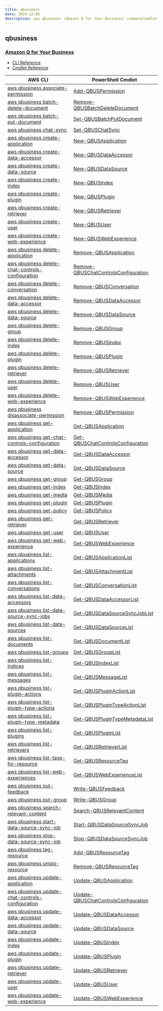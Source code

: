```yaml
---
title: qbusiness
date: 2024-12-05
description: aws qbusiness (Amazon Q for Your Business) command/cmdlet list.
---
```


## qbusiness

### [Amazon Q for Your Business](https://aws.amazon.com/q/business-expert/)

* [CLI Reference](https://awscli.amazonaws.com/v2/documentation/api/latest/reference/qbusiness/index.html)
* [Cmdlet Reference](https://docs.aws.amazon.com/powershell/latest/reference/items/QBusiness_cmdlets.html)

|AWS CLI|PowerShell Cmdlet|
|----|----|
|[aws qbusiness associate-permission](https://awscli.amazonaws.com/v2/documentation/api/latest/reference/qbusiness/associate-permission.html)|[Add-QBUSPermission](https://docs.aws.amazon.com/powershell/latest/reference/items/Add-QBUSPermission.html)|
|[aws qbusiness batch-delete-document](https://awscli.amazonaws.com/v2/documentation/api/latest/reference/qbusiness/batch-delete-document.html)|[Remove-QBUSBatchDeleteDocument](https://docs.aws.amazon.com/powershell/latest/reference/items/Remove-QBUSBatchDeleteDocument.html)|
|[aws qbusiness batch-put-document](https://awscli.amazonaws.com/v2/documentation/api/latest/reference/qbusiness/batch-put-document.html)|[Set-QBUSBatchPutDocument](https://docs.aws.amazon.com/powershell/latest/reference/items/Set-QBUSBatchPutDocument.html)|
|[aws qbusiness chat-sync](https://awscli.amazonaws.com/v2/documentation/api/latest/reference/qbusiness/chat-sync.html)|[Set-QBUSChatSync](https://docs.aws.amazon.com/powershell/latest/reference/items/Set-QBUSChatSync.html)|
|[aws qbusiness create-application](https://awscli.amazonaws.com/v2/documentation/api/latest/reference/qbusiness/create-application.html)|[New-QBUSApplication](https://docs.aws.amazon.com/powershell/latest/reference/items/New-QBUSApplication.html)|
|[aws qbusiness create-data-accessor](https://awscli.amazonaws.com/v2/documentation/api/latest/reference/qbusiness/create-data-accessor.html)|[New-QBUSDataAccessor](https://docs.aws.amazon.com/powershell/latest/reference/items/New-QBUSDataAccessor.html)|
|[aws qbusiness create-data-source](https://awscli.amazonaws.com/v2/documentation/api/latest/reference/qbusiness/create-data-source.html)|[New-QBUSDataSource](https://docs.aws.amazon.com/powershell/latest/reference/items/New-QBUSDataSource.html)|
|[aws qbusiness create-index](https://awscli.amazonaws.com/v2/documentation/api/latest/reference/qbusiness/create-index.html)|[New-QBUSIndex](https://docs.aws.amazon.com/powershell/latest/reference/items/New-QBUSIndex.html)|
|[aws qbusiness create-plugin](https://awscli.amazonaws.com/v2/documentation/api/latest/reference/qbusiness/create-plugin.html)|[New-QBUSPlugin](https://docs.aws.amazon.com/powershell/latest/reference/items/New-QBUSPlugin.html)|
|[aws qbusiness create-retriever](https://awscli.amazonaws.com/v2/documentation/api/latest/reference/qbusiness/create-retriever.html)|[New-QBUSRetriever](https://docs.aws.amazon.com/powershell/latest/reference/items/New-QBUSRetriever.html)|
|[aws qbusiness create-user](https://awscli.amazonaws.com/v2/documentation/api/latest/reference/qbusiness/create-user.html)|[New-QBUSUser](https://docs.aws.amazon.com/powershell/latest/reference/items/New-QBUSUser.html)|
|[aws qbusiness create-web-experience](https://awscli.amazonaws.com/v2/documentation/api/latest/reference/qbusiness/create-web-experience.html)|[New-QBUSWebExperience](https://docs.aws.amazon.com/powershell/latest/reference/items/New-QBUSWebExperience.html)|
|[aws qbusiness delete-application](https://awscli.amazonaws.com/v2/documentation/api/latest/reference/qbusiness/delete-application.html)|[Remove-QBUSApplication](https://docs.aws.amazon.com/powershell/latest/reference/items/Remove-QBUSApplication.html)|
|[aws qbusiness delete-chat-controls-configuration](https://awscli.amazonaws.com/v2/documentation/api/latest/reference/qbusiness/delete-chat-controls-configuration.html)|[Remove-QBUSChatControlsConfiguration](https://docs.aws.amazon.com/powershell/latest/reference/items/Remove-QBUSChatControlsConfiguration.html)|
|[aws qbusiness delete-conversation](https://awscli.amazonaws.com/v2/documentation/api/latest/reference/qbusiness/delete-conversation.html)|[Remove-QBUSConversation](https://docs.aws.amazon.com/powershell/latest/reference/items/Remove-QBUSConversation.html)|
|[aws qbusiness delete-data-accessor](https://awscli.amazonaws.com/v2/documentation/api/latest/reference/qbusiness/delete-data-accessor.html)|[Remove-QBUSDataAccessor](https://docs.aws.amazon.com/powershell/latest/reference/items/Remove-QBUSDataAccessor.html)|
|[aws qbusiness delete-data-source](https://awscli.amazonaws.com/v2/documentation/api/latest/reference/qbusiness/delete-data-source.html)|[Remove-QBUSDataSource](https://docs.aws.amazon.com/powershell/latest/reference/items/Remove-QBUSDataSource.html)|
|[aws qbusiness delete-group](https://awscli.amazonaws.com/v2/documentation/api/latest/reference/qbusiness/delete-group.html)|[Remove-QBUSGroup](https://docs.aws.amazon.com/powershell/latest/reference/items/Remove-QBUSGroup.html)|
|[aws qbusiness delete-index](https://awscli.amazonaws.com/v2/documentation/api/latest/reference/qbusiness/delete-index.html)|[Remove-QBUSIndex](https://docs.aws.amazon.com/powershell/latest/reference/items/Remove-QBUSIndex.html)|
|[aws qbusiness delete-plugin](https://awscli.amazonaws.com/v2/documentation/api/latest/reference/qbusiness/delete-plugin.html)|[Remove-QBUSPlugin](https://docs.aws.amazon.com/powershell/latest/reference/items/Remove-QBUSPlugin.html)|
|[aws qbusiness delete-retriever](https://awscli.amazonaws.com/v2/documentation/api/latest/reference/qbusiness/delete-retriever.html)|[Remove-QBUSRetriever](https://docs.aws.amazon.com/powershell/latest/reference/items/Remove-QBUSRetriever.html)|
|[aws qbusiness delete-user](https://awscli.amazonaws.com/v2/documentation/api/latest/reference/qbusiness/delete-user.html)|[Remove-QBUSUser](https://docs.aws.amazon.com/powershell/latest/reference/items/Remove-QBUSUser.html)|
|[aws qbusiness delete-web-experience](https://awscli.amazonaws.com/v2/documentation/api/latest/reference/qbusiness/delete-web-experience.html)|[Remove-QBUSWebExperience](https://docs.aws.amazon.com/powershell/latest/reference/items/Remove-QBUSWebExperience.html)|
|[aws qbusiness disassociate-permission](https://awscli.amazonaws.com/v2/documentation/api/latest/reference/qbusiness/disassociate-permission.html)|[Remove-QBUSPermission](https://docs.aws.amazon.com/powershell/latest/reference/items/Remove-QBUSPermission.html)|
|[aws qbusiness get-application](https://awscli.amazonaws.com/v2/documentation/api/latest/reference/qbusiness/get-application.html)|[Get-QBUSApplication](https://docs.aws.amazon.com/powershell/latest/reference/items/Get-QBUSApplication.html)|
|[aws qbusiness get-chat-controls-configuration](https://awscli.amazonaws.com/v2/documentation/api/latest/reference/qbusiness/get-chat-controls-configuration.html)|[Get-QBUSChatControlsConfiguration](https://docs.aws.amazon.com/powershell/latest/reference/items/Get-QBUSChatControlsConfiguration.html)|
|[aws qbusiness get-data-accessor](https://awscli.amazonaws.com/v2/documentation/api/latest/reference/qbusiness/get-data-accessor.html)|[Get-QBUSDataAccessor](https://docs.aws.amazon.com/powershell/latest/reference/items/Get-QBUSDataAccessor.html)|
|[aws qbusiness get-data-source](https://awscli.amazonaws.com/v2/documentation/api/latest/reference/qbusiness/get-data-source.html)|[Get-QBUSDataSource](https://docs.aws.amazon.com/powershell/latest/reference/items/Get-QBUSDataSource.html)|
|[aws qbusiness get-group](https://awscli.amazonaws.com/v2/documentation/api/latest/reference/qbusiness/get-group.html)|[Get-QBUSGroup](https://docs.aws.amazon.com/powershell/latest/reference/items/Get-QBUSGroup.html)|
|[aws qbusiness get-index](https://awscli.amazonaws.com/v2/documentation/api/latest/reference/qbusiness/get-index.html)|[Get-QBUSIndex](https://docs.aws.amazon.com/powershell/latest/reference/items/Get-QBUSIndex.html)|
|[aws qbusiness get-media](https://awscli.amazonaws.com/v2/documentation/api/latest/reference/qbusiness/get-media.html)|[Get-QBUSMedia](https://docs.aws.amazon.com/powershell/latest/reference/items/Get-QBUSMedia.html)|
|[aws qbusiness get-plugin](https://awscli.amazonaws.com/v2/documentation/api/latest/reference/qbusiness/get-plugin.html)|[Get-QBUSPlugin](https://docs.aws.amazon.com/powershell/latest/reference/items/Get-QBUSPlugin.html)|
|[aws qbusiness get-policy](https://awscli.amazonaws.com/v2/documentation/api/latest/reference/qbusiness/get-policy.html)|[Get-QBUSPolicy](https://docs.aws.amazon.com/powershell/latest/reference/items/Get-QBUSPolicy.html)|
|[aws qbusiness get-retriever](https://awscli.amazonaws.com/v2/documentation/api/latest/reference/qbusiness/get-retriever.html)|[Get-QBUSRetriever](https://docs.aws.amazon.com/powershell/latest/reference/items/Get-QBUSRetriever.html)|
|[aws qbusiness get-user](https://awscli.amazonaws.com/v2/documentation/api/latest/reference/qbusiness/get-user.html)|[Get-QBUSUser](https://docs.aws.amazon.com/powershell/latest/reference/items/Get-QBUSUser.html)|
|[aws qbusiness get-web-experience](https://awscli.amazonaws.com/v2/documentation/api/latest/reference/qbusiness/get-web-experience.html)|[Get-QBUSWebExperience](https://docs.aws.amazon.com/powershell/latest/reference/items/Get-QBUSWebExperience.html)|
|[aws qbusiness list-applications](https://awscli.amazonaws.com/v2/documentation/api/latest/reference/qbusiness/list-applications.html)|[Get-QBUSApplicationList](https://docs.aws.amazon.com/powershell/latest/reference/items/Get-QBUSApplicationList.html)|
|[aws qbusiness list-attachments](https://awscli.amazonaws.com/v2/documentation/api/latest/reference/qbusiness/list-attachments.html)|[Get-QBUSAttachmentList](https://docs.aws.amazon.com/powershell/latest/reference/items/Get-QBUSAttachmentList.html)|
|[aws qbusiness list-conversations](https://awscli.amazonaws.com/v2/documentation/api/latest/reference/qbusiness/list-conversations.html)|[Get-QBUSConversationList](https://docs.aws.amazon.com/powershell/latest/reference/items/Get-QBUSConversationList.html)|
|[aws qbusiness list-data-accessors](https://awscli.amazonaws.com/v2/documentation/api/latest/reference/qbusiness/list-data-accessors.html)|[Get-QBUSDataAccessorList](https://docs.aws.amazon.com/powershell/latest/reference/items/Get-QBUSDataAccessorList.html)|
|[aws qbusiness list-data-source-sync-jobs](https://awscli.amazonaws.com/v2/documentation/api/latest/reference/qbusiness/list-data-source-sync-jobs.html)|[Get-QBUSDataSourceSyncJobList](https://docs.aws.amazon.com/powershell/latest/reference/items/Get-QBUSDataSourceSyncJobList.html)|
|[aws qbusiness list-data-sources](https://awscli.amazonaws.com/v2/documentation/api/latest/reference/qbusiness/list-data-sources.html)|[Get-QBUSDataSourceList](https://docs.aws.amazon.com/powershell/latest/reference/items/Get-QBUSDataSourceList.html)|
|[aws qbusiness list-documents](https://awscli.amazonaws.com/v2/documentation/api/latest/reference/qbusiness/list-documents.html)|[Get-QBUSDocumentList](https://docs.aws.amazon.com/powershell/latest/reference/items/Get-QBUSDocumentList.html)|
|[aws qbusiness list-groups](https://awscli.amazonaws.com/v2/documentation/api/latest/reference/qbusiness/list-groups.html)|[Get-QBUSGroupList](https://docs.aws.amazon.com/powershell/latest/reference/items/Get-QBUSGroupList.html)|
|[aws qbusiness list-indices](https://awscli.amazonaws.com/v2/documentation/api/latest/reference/qbusiness/list-indices.html)|[Get-QBUSIndexList](https://docs.aws.amazon.com/powershell/latest/reference/items/Get-QBUSIndexList.html)|
|[aws qbusiness list-messages](https://awscli.amazonaws.com/v2/documentation/api/latest/reference/qbusiness/list-messages.html)|[Get-QBUSMessageList](https://docs.aws.amazon.com/powershell/latest/reference/items/Get-QBUSMessageList.html)|
|[aws qbusiness list-plugin-actions](https://awscli.amazonaws.com/v2/documentation/api/latest/reference/qbusiness/list-plugin-actions.html)|[Get-QBUSPluginActionList](https://docs.aws.amazon.com/powershell/latest/reference/items/Get-QBUSPluginActionList.html)|
|[aws qbusiness list-plugin-type-actions](https://awscli.amazonaws.com/v2/documentation/api/latest/reference/qbusiness/list-plugin-type-actions.html)|[Get-QBUSPluginTypeActionList](https://docs.aws.amazon.com/powershell/latest/reference/items/Get-QBUSPluginTypeActionList.html)|
|[aws qbusiness list-plugin-type-metadata](https://awscli.amazonaws.com/v2/documentation/api/latest/reference/qbusiness/list-plugin-type-metadata.html)|[Get-QBUSPluginTypeMetadataList](https://docs.aws.amazon.com/powershell/latest/reference/items/Get-QBUSPluginTypeMetadataList.html)|
|[aws qbusiness list-plugins](https://awscli.amazonaws.com/v2/documentation/api/latest/reference/qbusiness/list-plugins.html)|[Get-QBUSPluginList](https://docs.aws.amazon.com/powershell/latest/reference/items/Get-QBUSPluginList.html)|
|[aws qbusiness list-retrievers](https://awscli.amazonaws.com/v2/documentation/api/latest/reference/qbusiness/list-retrievers.html)|[Get-QBUSRetrieverList](https://docs.aws.amazon.com/powershell/latest/reference/items/Get-QBUSRetrieverList.html)|
|[aws qbusiness list-tags-for-resource](https://awscli.amazonaws.com/v2/documentation/api/latest/reference/qbusiness/list-tags-for-resource.html)|[Get-QBUSResourceTag](https://docs.aws.amazon.com/powershell/latest/reference/items/Get-QBUSResourceTag.html)|
|[aws qbusiness list-web-experiences](https://awscli.amazonaws.com/v2/documentation/api/latest/reference/qbusiness/list-web-experiences.html)|[Get-QBUSWebExperienceList](https://docs.aws.amazon.com/powershell/latest/reference/items/Get-QBUSWebExperienceList.html)|
|[aws qbusiness put-feedback](https://awscli.amazonaws.com/v2/documentation/api/latest/reference/qbusiness/put-feedback.html)|[Write-QBUSFeedback](https://docs.aws.amazon.com/powershell/latest/reference/items/Write-QBUSFeedback.html)|
|[aws qbusiness put-group](https://awscli.amazonaws.com/v2/documentation/api/latest/reference/qbusiness/put-group.html)|[Write-QBUSGroup](https://docs.aws.amazon.com/powershell/latest/reference/items/Write-QBUSGroup.html)|
|[aws qbusiness search-relevant-content](https://awscli.amazonaws.com/v2/documentation/api/latest/reference/qbusiness/search-relevant-content.html)|[Search-QBUSRelevantContent](https://docs.aws.amazon.com/powershell/latest/reference/items/Search-QBUSRelevantContent.html)|
|[aws qbusiness start-data-source-sync-job](https://awscli.amazonaws.com/v2/documentation/api/latest/reference/qbusiness/start-data-source-sync-job.html)|[Start-QBUSDataSourceSyncJob](https://docs.aws.amazon.com/powershell/latest/reference/items/Start-QBUSDataSourceSyncJob.html)|
|[aws qbusiness stop-data-source-sync-job](https://awscli.amazonaws.com/v2/documentation/api/latest/reference/qbusiness/stop-data-source-sync-job.html)|[Stop-QBUSDataSourceSyncJob](https://docs.aws.amazon.com/powershell/latest/reference/items/Stop-QBUSDataSourceSyncJob.html)|
|[aws qbusiness tag-resource](https://awscli.amazonaws.com/v2/documentation/api/latest/reference/qbusiness/tag-resource.html)|[Add-QBUSResourceTag](https://docs.aws.amazon.com/powershell/latest/reference/items/Add-QBUSResourceTag.html)|
|[aws qbusiness untag-resource](https://awscli.amazonaws.com/v2/documentation/api/latest/reference/qbusiness/untag-resource.html)|[Remove-QBUSResourceTag](https://docs.aws.amazon.com/powershell/latest/reference/items/Remove-QBUSResourceTag.html)|
|[aws qbusiness update-application](https://awscli.amazonaws.com/v2/documentation/api/latest/reference/qbusiness/update-application.html)|[Update-QBUSApplication](https://docs.aws.amazon.com/powershell/latest/reference/items/Update-QBUSApplication.html)|
|[aws qbusiness update-chat-controls-configuration](https://awscli.amazonaws.com/v2/documentation/api/latest/reference/qbusiness/update-chat-controls-configuration.html)|[Update-QBUSChatControlsConfiguration](https://docs.aws.amazon.com/powershell/latest/reference/items/Update-QBUSChatControlsConfiguration.html)|
|[aws qbusiness update-data-accessor](https://awscli.amazonaws.com/v2/documentation/api/latest/reference/qbusiness/update-data-accessor.html)|[Update-QBUSDataAccessor](https://docs.aws.amazon.com/powershell/latest/reference/items/Update-QBUSDataAccessor.html)|
|[aws qbusiness update-data-source](https://awscli.amazonaws.com/v2/documentation/api/latest/reference/qbusiness/update-data-source.html)|[Update-QBUSDataSource](https://docs.aws.amazon.com/powershell/latest/reference/items/Update-QBUSDataSource.html)|
|[aws qbusiness update-index](https://awscli.amazonaws.com/v2/documentation/api/latest/reference/qbusiness/update-index.html)|[Update-QBUSIndex](https://docs.aws.amazon.com/powershell/latest/reference/items/Update-QBUSIndex.html)|
|[aws qbusiness update-plugin](https://awscli.amazonaws.com/v2/documentation/api/latest/reference/qbusiness/update-plugin.html)|[Update-QBUSPlugin](https://docs.aws.amazon.com/powershell/latest/reference/items/Update-QBUSPlugin.html)|
|[aws qbusiness update-retriever](https://awscli.amazonaws.com/v2/documentation/api/latest/reference/qbusiness/update-retriever.html)|[Update-QBUSRetriever](https://docs.aws.amazon.com/powershell/latest/reference/items/Update-QBUSRetriever.html)|
|[aws qbusiness update-user](https://awscli.amazonaws.com/v2/documentation/api/latest/reference/qbusiness/update-user.html)|[Update-QBUSUser](https://docs.aws.amazon.com/powershell/latest/reference/items/Update-QBUSUser.html)|
|[aws qbusiness update-web-experience](https://awscli.amazonaws.com/v2/documentation/api/latest/reference/qbusiness/update-web-experience.html)|[Update-QBUSWebExperience](https://docs.aws.amazon.com/powershell/latest/reference/items/Update-QBUSWebExperience.html)|

